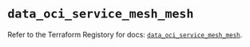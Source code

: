 # `data_oci_service_mesh_mesh`

Refer to the Terraform Registory for docs: [`data_oci_service_mesh_mesh`](https://registry.terraform.io/providers/oracle/oci/6.18.0/docs/data-sources/service_mesh_mesh).
